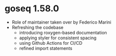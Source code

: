 # goseq 1.58.0

* Role of maintainer taken over by Federico Marini
* Refreshing the codebase
  - introducing roxygen-based documentation
  - applying styler for consistent spacing
  - using Github Actions for CI/CD
  - refined import statements
